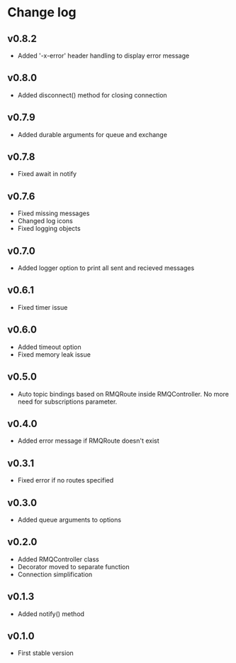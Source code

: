 # Change log

## v0.8.2

-   Added '-x-error' header handling to display error message

## v0.8.0

-   Added disconnect() method for closing connection

## v0.7.9

-   Added durable arguments for queue and exchange

## v0.7.8

-   Fixed await in notify

## v0.7.6

-   Fixed missing messages
-   Changed log icons
-   Fixed logging objects

## v0.7.0

-   Added logger option to print all sent and recieved messages

## v0.6.1

-   Fixed timer issue

## v0.6.0

-   Added timeout option
-   Fixed memory leak issue

## v0.5.0

-   Auto topic bindings based on RMQRoute inside RMQController. No more need for subscriptions parameter.

## v0.4.0

-   Added error message if RMQRoute doesn't exist

## v0.3.1

-   Fixed error if no routes specified

## v0.3.0

-   Added queue arguments to options

## v0.2.0

-   Added RMQController class
-   Decorator moved to separate function
-   Connection simplification

## v0.1.3

-   Added notify() method

## v0.1.0

-   First stable version
